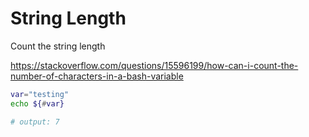 # String Length 

Count the string length 

https://stackoverflow.com/questions/15596199/how-can-i-count-the-number-of-characters-in-a-bash-variable

```sh 
var="testing"
echo ${#var} 

# output: 7
```